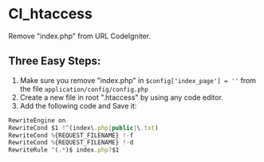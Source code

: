 # CI_htaccess
Remove "index.php" from URL CodeIgniter.


## Three Easy Steps:

1. Make sure you remove "index.php" in ``` $config['index_page'] = '' ``` from the file ``` application/config/config.php ```
2. Create a new file in root ".htaccess" by using any code editor.
3. Add the following code and Save it:

```javascript
RewriteEngine on
RewriteCond $1 !^(index\.php|public|\.txt)
RewriteCond %{REQUEST_FILENAME} !-f
RewriteCond %{REQUEST_FILENAME} !-d
RewriteRule ^(.*)$ index.php?$1
```


